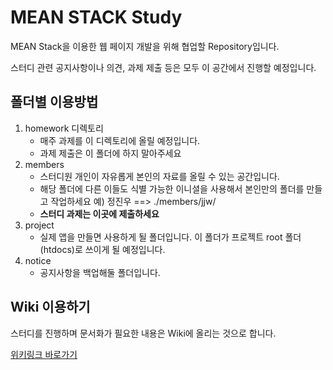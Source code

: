 # MEAN STACK Study
MEAN Stack을 이용한 웹 페이지 개발을 위해 협업할 Repository입니다.

스터디 관련 공지사항이나 의견, 과제 제출 등은 모두 이 공간에서 진행할 예정입니다.

## 폴더별 이용방법
1. homework 디렉토리
	- 매주 과제를 이 디렉토리에 올릴 예정입니다.
	- 과제 제출은 이 폴더에 하지 말아주세요
2. members
	- 스터디원 개인이 자유롭게 본인의 자료를 올릴 수 있는 공간입니다.
	- 해당 폴더에 다른 이들도 식별 가능한 이니셜을 사용해서 본인만의 폴더를 만들고 작업하세요 예) 정진우 ==> ./members/jjw/
	- **스터디 과제는 이곳에 제출하세요**
3. project
	- 실제 앱을 만들면 사용하게 될 폴더입니다. 이 폴더가 프로젝트 root 폴더(htdocs)로 쓰이게 될 예정입니다.
4. notice
	- 공지사항을 백업해둘 폴더입니다.


## Wiki 이용하기
스터디를 진행하며 문서화가 필요한 내용은 Wiki에 올리는 것으로 합니다.

[위키링크 바로가기](https://github.com/jayjnu/MEAN/wiki)
